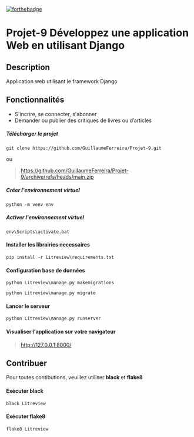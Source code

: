 [![forthebadge](https://forthebadge.com/images/badges/made-with-python.svg)](https://forthebadge.com)
# Projet-9 Développez une application Web en utilisant Django
## Description
Application web utilisant le framework Django
## Fonctionnalités
* S'incrire, se connecter, s'abonner
* Demander ou publier des critiques de livres ou d’articles
##### Télécharger le projet 
``` 
git clone https://github.com/GuillaumeFerreira/Projet-9.git
```
ou
> https://github.com/GuillaumeFerreira/Projet-9/archive/refs/heads/main.zip
##### Créer l'environnement virtuel
```
python -m venv env
```
##### Activer l'environnement virtuel
``` 
env\Scripts\activate.bat
```
#### Installer les librairies necessaires
```
pip install -r Litreview\requirements.txt
```
#### Configuration base de données
```
python Litreview\manage.py makemigrations
```
```
python Litreview\manage.py migrate
```
#### Lancer le serveur
```
python Litreview\manage.py runserver
```
#### Visualiser l'application sur votre navigateur
> http://127.0.0.1:8000/
## Contribuer
Pour toutes contibutions, veuillez utiliser **black** et **flake8**
#### Exécuter black
```
black Litreview
```
#### Exécuter flake8
```
flake8 Litreview
```